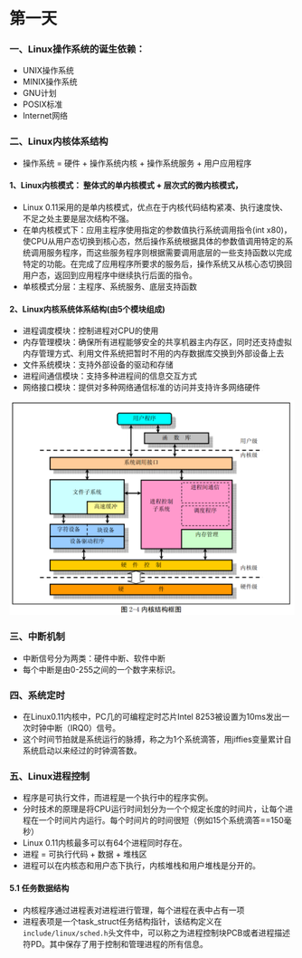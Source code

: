 # 第一天

### 一、Linux操作系统的诞生依赖：

* UNIX操作系统
* MINIX操作系统
* GNU计划
* POSIX标准
* Internet网络

### 二、Linux内核体系结构

* 操作系统 = 硬件 + 操作系统内核 + 操作系统服务 + 用户应用程序

####  1、Linux内核模式： 整体式的单内核模式 + 层次式的微内核模式， 
* Linux 0.11采用的是单内核模式，优点在于内核代码结构紧凑、执行速度快、不足之处主要是层次结构不强。
* 在单内核模式下：应用主程序使用指定的参数值执行系统调用指令(int x80)，使CPU从用户态切换到核心态，然后操作系统根据具体的参数值调用特定的系统调用服务程序，而这些服务程序则根据需要调用底层的一些支持函数以完成特定的功能。在完成了应用程序所要求的服务后，操作系统又从核心态切换回用户态，返回到应用程序中继续执行后面的指令。
* 单核模式分层：主程序、系统服务、底层支持函数

#### 2、Linux内核系统体系结构(由5个模块组成)

* 进程调度模块：控制进程对CPU的使用
* 内存管理模块：确保所有进程能够安全的共享机器主内存区，同时还支持虚拟内存管理方式、利用文件系统把暂时不用的内存数据库交换到外部设备上去
* 文件系统模块：支持外部设备的驱动和存储
* 进程间通信模块：支持多种进程间的信息交互方式
* 网络接口模块：提供对多种网络通信标准的访问并支持许多网络硬件

![内核结构图](resources/kernel_struct.png)



### 三、中断机制

* 中断信号分为两类：硬件中断、软件中断
* 每个中断是由0-255之间的一个数字来标识。

### 四、系统定时

* 在Linux0.11内核中，PC几的可编程定时芯片Intel 8253被设置为10ms发出一次时钟中断（IRQ0）信号。
* 这个时间节拍就是系统运行的脉搏，称之为1个系统滴答，用jiffies变量累计自系统启动以来经过的时钟滴答数。

### 五、Linux进程控制

* 程序是可执行文件，而进程是一个执行中的程序实例。
* 分时技术的原理是将CPU运行时间划分为一个个规定长度的时间片，让每个进程在一个时间片内运行。每个时间片的时间很短（例如15个系统滴答==150毫秒）
* Linux 0.11内核最多可以有64个进程同时存在。
* 进程 = 可执行代码 + 数据 + 堆栈区
* 进程可以在内核态和用户态下执行，内核堆栈和用户堆栈是分开的。

#### 5.1 任务数据结构

* 内核程序通过进程表对进程进行管理，每个进程在表中占有一项
* 进程表项是一个task_struct任务结构指针，该结构定义在`include/linux/sched.h`头文件中，可以称之为进程控制块PCB或者进程描述符PD。其中保存了用于控制和管理进程的所有信息。



